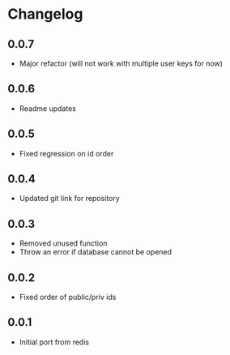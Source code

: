 # Changelog

## 0.0.7

* Major refactor (will not work with multiple user keys for now)

## 0.0.6

* Readme updates

## 0.0.5

* Fixed regression on id order

## 0.0.4

* Updated git link for repository

## 0.0.3

* Removed unused function
* Throw an error if database cannot be opened

## 0.0.2

* Fixed order of public/priv ids

## 0.0.1

* Initial port from redis

